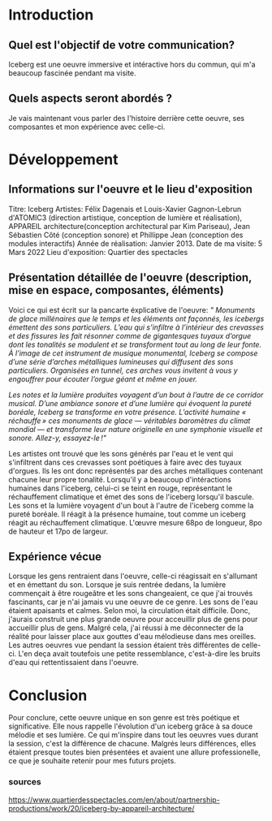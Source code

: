 # Introduction


 ## Quel est l'objectif de votre communication?

 Iceberg est une oeuvre immersive et intéractive hors du commun, qui m'a beaucoup fascinée pendant ma visite. 
 
 
 ## Quels aspects seront abordés ?
 
 Je vais maintenant vous parler des l'histoire derrière cette oeuvre, ses composantes et mon expérience avec celle-ci.
 
 
# Développement


 ## Informations sur l'oeuvre et le lieu d'exposition 
 
 Titre: Iceberg
 Artistes:  Félix Dagenais et Louis-Xavier Gagnon-Lebrun d'ATOMIC3 (direction artistique, conception de lumière et réalisation), APPAREIL architecture(conception architectural par Kim Pariseau), Jean Sébastien Côté (conception sonore) et Phillippe Jean (conception des modules interactifs)
 Année de réalisation: Janvier 2013.
 Date de ma visite: 5 Mars 2022
 Lieu d'exposition: Quartier des spectacles
 
 ## Présentation détaillée de l'oeuvre (description, mise en espace, composantes, éléments)
 
Voici ce qui est écrit sur la pancarte éxplicative de l'oeuvre: *" Monuments de glace millénaires que le temps et les éléments ont façonnés, les icebergs émettent des sons particuliers. L’eau qui s’infiltre à l’intérieur des crevasses et des fissures les fait résonner comme de gigantesques tuyaux d’orgue dont les tonalités se modulent et se transforment tout au long de leur fonte. À l’image de cet instrument de musique monumental, Iceberg se compose d’une série d’arches métalliques lumineuses qui diffusent des sons particuliers. Organisées en tunnel, ces arches vous invitent à vous y engouffrer pour écouter l’orgue géant et même en jouer.*

*Les notes et la lumière produites voyagent d’un bout à l’autre de ce corridor musical. D’une ambiance sonore et d’une lumière qui évoquent la pureté boréale, Iceberg se transforme en votre présence. L’activité humaine « réchauffe » ces monuments de glace — véritables baromètres du climat mondial — et transforme leur nature originelle en une symphonie visuelle et sonore. Allez-y, essayez-le !"*

Les artistes ont trouvé que les sons générés par l'eau et le vent qui s'infiltrent dans ces crevasses sont poétiques à faire avec des tuyaux d'orgues. Ils les ont donc représentés par des arches métalliques contenant chacune leur propre tonalité. Lorsqu'il y a beaucoup d'intéractions humaines dans l'iceberg, celui-ci se teint en rouge, représentant le réchauffement climatique et émet des sons de l'iceberg lorsqu'il bascule. Les sons et la lumière voyagent d'un bout à l'autre de l'iceberg comme la pureté boréale. Il réagit à la présence humaine, tout comme un iceberg réagit au réchauffement climatique. L'œuvre mesure 68po de longueur, 8po de hauteur et 17po de largeur.

 
## Expérience vécue
 
 Lorsque les gens rentraient dans l'oeuvre, celle-ci réagissait en s'allumant et en émettant du son. Lorsque je suis rentrée dedans, la lumière commençait à être rougeâtre et les sons changeaient, ce que j'ai trouvés fascinants, car je n'ai jamais vu une oeuvre de ce genre. Les sons de l'eau étaient apaisants et calmes. Selon moi, la circulation était difficile. Donc, j'aurais construit une plus grande oeuvre pour acceuillir plus de gens pour accueillir plus de gens. Malgré cela, j'ai réussi à me déconnecter de la réalité pour laisser place aux gouttes d'eau mélodieuse dans mes oreilles. Les autres oeuvres vue pendant la session étaient très différentes de celle-ci. L'en deça avait toutefois une petite ressemblance, c'est-à-dire les bruits d'eau qui rettentissaient dans l'oeuvre.

 
 
# Conclusion

Pour conclure, cette oeuvre unique en son genre est très poétique et significative. Elle nous rappelle l'évolution d'un iceberg grâce à sa douce mélodie et ses lumière. Ce qui m'inspire dans tout les oeuvres vues durant la session, c'est la différence de chacune. Malgrés leurs différences, elles étaient presque toutes bien présentées et avaient une allure professionelle, ce que je souhaite retenir pour mes futurs projets.

### sources
https://www.quartierdesspectacles.com/en/about/partnership-productions/work/20/iceberg-by-appareil-architecture/
